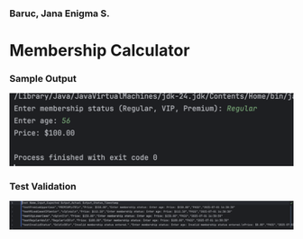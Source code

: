 ### Baruc, Jana Enigma S.

# Membership Calculator

### Sample Output

![Sample Output](sample%20output.png)

### Test Validation
![Test Validationn](test%20validation.png)